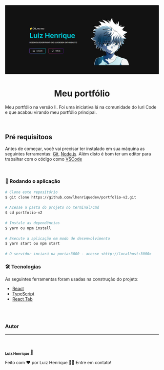 <h1 align="center">
  <img alt="Portfólio Banner" title="#portfolio" src="./src/assets/banner.png" />
</h1>

<h1 align="center">Meu portfólio</h1>

<p align="left">Meu portfólio na versão II. Foi uma iniciativa lá na comunidade do Iuri Code e que acabou virando meu portfólio principal.</p>

<br/>

## Pré requisitoos

Antes de começar, você vai precisar ter instalado em sua máquina as seguintes ferramentas:
[Git](https://git-scm.com), [Node.js](https://nodejs.org/en/).
Além disto é bom ter um editor para trabalhar com o código como [VSCode](https://code.visualstudio.com/)

<br/>

### 🎲 Rodando o aplicação

```bash
# Clone este repositório
$ git clone https://github.com/lhenriquedev/portfolio-v2.git

# Acesse a pasta do projeto no terminal/cmd
$ cd portfolio-v2

# Instale as dependências
$ yarn ou npm install

# Execute a aplicação em modo de desenvolvimento
$ yarn start ou npm start

# O servidor inciará na porta:3000 - acesse <http://localhost:3000>
```

### 🛠 Tecnologias

As seguintes ferramentas foram usadas na construção do projeto:

- [React](https://pt-br.reactjs.org/)
- [TypeScript](https://www.typescriptlang.org/)
- [React Tab](https://github.com/reactjs/react-tabs)

<br/>
<br/>

### Autor

---

<br/>

<a href="https://twitter.com/lhenrique_dev">
 <img style="border-radius: 50%;" src="https://avatars.githubusercontent.com/u/72282029?s=400&u=86ad9cf7cf29408ba00ec3a481749bd2092e5902&v=4" width="100px;" alt=""/>
 <br />
 <sub><b>Luiz Henrique</b></sub></a> <a href="https://twitter.com/lhenrique_dev" title="Twitter">🚀</a>

Feito com ❤️ por Luiz Henrique 👋🏽 Entre em contato!
